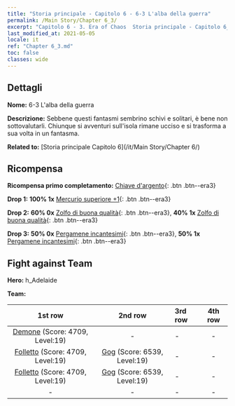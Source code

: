 ```yaml
---
title: "Storia principale - Capitolo 6 - 6-3 L'alba della guerra"
permalink: /Main Story/Chapter 6_3/
excerpt: "Capitolo 6 - 3. Era of Chaos  Storia principale - Capitolo 6_3. 6-3 L'alba della guerra"
last_modified_at: 2021-05-05
locale: it
ref: "Chapter 6_3.md"
toc: false
classes: wide
---
```


## Dettagli

 **Nome:** 6-3 L'alba della guerra

 **Descrizione:** Sebbene questi fantasmi sembrino schivi e solitari, è bene non sottovalutarli. Chiunque si avventuri sull'isola rimane ucciso e si trasforma a sua volta in un fantasma.

 **Related to:** [Storia principale Capitolo 6](/it/Main Story/Chapter 6/)

## Ricompensa

 **Ricompensa primo completamento:** [Chiave d'argento](/ItemsIT/con_693/){: .btn .btn--era3}

 **Drop 1:** **100% 1x** [Mercurio superiore +1](/ItemsIT/mat_21/){: .btn .btn--era3}

 **Drop 2:** **60% 0x** [Zolfo di buona qualità](/ItemsIT/mat_15/){: .btn .btn--era3}, **40% 1x** [Zolfo di buona qualità](/ItemsIT/mat_15/){: .btn .btn--era3}

 **Drop 3:** **50% 0x** [Pergamene incantesimi](/ItemsIT/con_694/){: .btn .btn--era3}, **50% 1x** [Pergamene incantesimi](/ItemsIT/con_694/){: .btn .btn--era3}


## Fight against Team
 **Hero:** h_Adelaide

 **Team:**


  | 1st row | 2nd row | 3rd row | 4th row |
  |:----:|:----:|:----|:----:|
  | [Demone](/it/units/Demon/) (Score: 4709, Level:19)  | - | - | - |
  | [Folletto](/it/units/Imp/) (Score: 4709, Level:19)  | [Gog](/it/units/Gog/) (Score: 6539, Level:19)  | - | - |
  | [Folletto](/it/units/Imp/) (Score: 4709, Level:19)  | [Gog](/it/units/Gog/) (Score: 6539, Level:19)  | - | - |
  | - | - | - | - |



